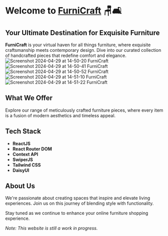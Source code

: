 # Welcome to [FurniCraft](https://github.com/CocoShesh/Ecommerce) 🪑🛋️

## Your Ultimate Destination for Exquisite Furniture

**FurniCraft** is your virtual haven for all things furniture, where exquisite craftsmanship meets contemporary design. Dive into our curated collection of handcrafted pieces that redefine comfort and elegance.
![Screenshot 2024-04-29 at 14-50-20 FurniCraft](https://github.com/CocoShesh/FurniCraft/assets/110368170/11624105-5b42-47d8-827a-49886ad6e0fb)
![Screenshot 2024-04-29 at 14-50-41 FurniCraft](https://github.com/CocoShesh/FurniCraft/assets/110368170/b6858452-bd9a-4830-9deb-496e00cb52f9)
![Screenshot 2024-04-29 at 14-50-52 FurniCraft](https://github.com/CocoShesh/FurniCraft/assets/110368170/5b7c5505-dd0f-49a4-b254-041ddb5bf06b)
![Screenshot 2024-04-29 at 14-51-10 FurniCraft](https://github.com/CocoShesh/FurniCraft/assets/110368170/f216ccb1-5004-4839-a91a-9f599824df3d)
![Screenshot 2024-04-29 at 14-51-22 FurniCraft](https://github.com/CocoShesh/FurniCraft/assets/110368170/7cb1a291-683c-4e3d-99f7-5c40d7612e88)


## What We Offer
Explore our range of meticulously crafted furniture pieces, where every item is a fusion of modern aesthetics and timeless appeal.

## Tech Stack
- **ReactJS**
- **React Router DOM**
- **Context API**
- **SwiperJS**
- **Tailwind CSS**
- **DaisyUI**

## About Us
We're passionate about creating spaces that inspire and elevate living experiences. Join us on this journey of blending style with functionality.

Stay tuned as we continue to enhance your online furniture shopping experience.

*Note: This website is still a work in progress.*

